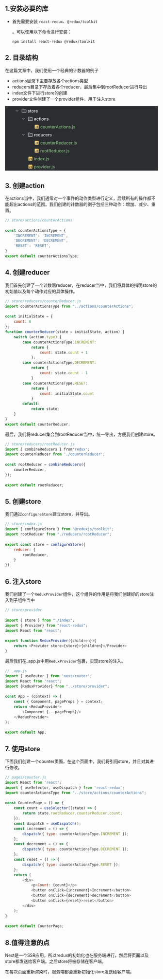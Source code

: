 ## 1.安装必要的库

- 首先需要安装  `react-redux`、`@redux/toolkit`

  。可以使用以下命令进行安装：

  ```plaintext
  npm install react-redux @redux/toolkit
  ```

## 2. 目录结构

在这篇文章中，我们使用一个经典的计数器的例子

- actions目录下主要存放各个actions类型
- reducers目录下存放着各个reducer，最后集中到rootReducer进行导出
- index文件下进行store的创建
- provider文件创建了一个provider组件，用于注入store

![](img/4.png)

## 3. 创建action

在actions当中，我们通常对一个事件的动作类型进行定义，后续所有的操作都不能超出actions的范围。我们创建的计数器的例子包括三种动作：增加、减少、重置。

```js
// store/actions/counterActions

const counterActionsType = {
    'INCREMENT': 'INCREMENT',
    'DECREMENT': 'DECREMENT',
    'RESET': 'RESET',
}
export default counterActionsType;
```

## 4. 创建reducer

我们首先创建了一个计数器reducer，在reducer当中，我们将具体的指明store的初始值以及每个动作对应的具体操作。

```js
// store/reducers/counterReducer.js
import counterActionsType from "../actions/counterActions";

const initialState = {
    count: 0
};
function counterReducer(state = initialState, action) {
    switch (action.type) {
        case counterActionsType.INCREMENT:
            return {
                count: state.count + 1
            };
        case counterActionsType.DECREMENT:
            return {
                count: state.count - 1
            }
        case counterActionsType.RESET:
            return {
                count: initialState.count
            }
        default:
            return state;
    }
}
export default counterReducer;
```

最后，我们将reducer集合到rootReducer当中，统一导出，方便我们创建store。

```js
// store/reducers/rootReducer.js
import { combineReducers } from'redux';
import counterReducer from './counterReducer';

const rootReducer = combineReducers({
    counterReducer,
});

export default rootReducer;
```

## 5. 创建store

我们通过`configureStore`建立store，并导出。

```js
// store/index.js
import { configureStore } from "@reduxjs/toolkit";
import rootReducer from "./reducers/rootReducer";

export const store = configureStore({
    reducer: {
        rootReducer,
    }
})
```

## 6. 注入store

我们创建了一个`ReduxProvider`组件，这个组件的作用是将我们创建好的store注入到子组件当中

```js
// store/provider

import { store } from "./index";
import { Provider} from "react-redux";
import React from "react";

export function ReduxProvider({children}){
    return <Provider store={store}>{children}</Provider>
}
```

最后我们在_app.js中用`ReduxProvider`包裹，实现store的注入。

```js
// _app.js
import { useRouter } from 'next/router';
import React from 'react';
import {ReduxProvider} from "../store/provider";

const App = (context) => {
    const { Component, pageProps } = context;
    return <ReduxProvider>
        <Component {...pageProps}/>
    </ReduxProvider>
};

export default App;
```

## 7. 使用store

下面我们创建一个counter页面，在这个页面中，我们将引用store，并且对其进行修改。

```js
// pages/counter.js
import React from 'react';
import { useSelector, useDispatch } from 'react-redux';
import counterActionsType from "../store/actions/counterActions";

const CounterPage = () => {
    const count = useSelector((state) => {
        return state.rootReducer.counterReducer.count;
    });
    const dispatch = useDispatch();
    const increment = () => {
        dispatch({ type: counterActionsType.INCREMENT });
    };
    const decrement = () => {
        dispatch({ type: counterActionsType.DECREMENT });
    };
    const reset = () => {
        dispatch({ type: counterActionsType.RESET });
    };
    return (
        <div>
            <p>Count: {count}</p>
            <button onClick={increment}>Increment</button>
            <button onClick={decrement}>decrement</button>
            <button onClick={reset}>reset</button>
        </div>
    );
}

export default CounterPage;
```

## 8.值得注意的点

Next是一个SSR应用，所以redux的初始化也在服务端进行，然后将页面以及store都发送给客户端。之后store将被存储在客户端。

在每次页面重新渲染时，服务端都会重新初始化store发送给客户端。